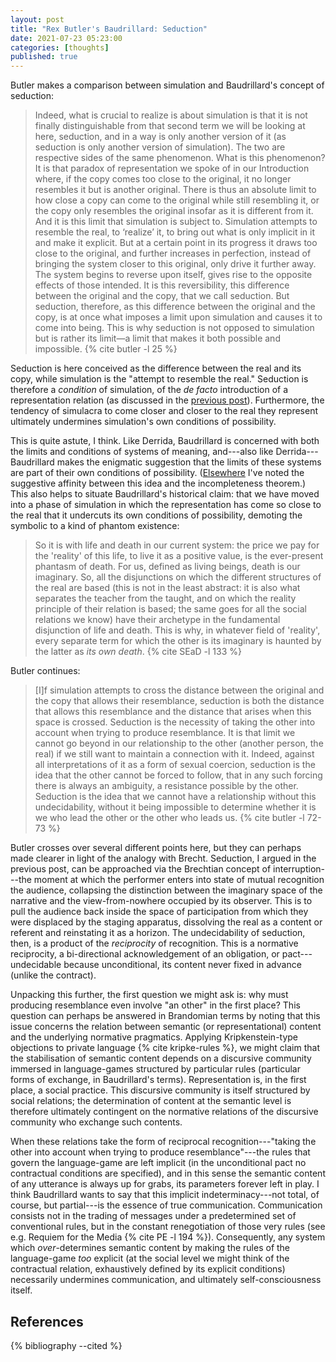 ```yaml
---
layout: post
title: "Rex Butler's Baudrillard: Seduction"
date: 2021-07-23 05:23:00
categories: [thoughts]
published: true
---
```


Butler makes a comparison between simulation and Baudrillard's concept of seduction:

> Indeed, what is crucial to realize is about simulation is that it is not finally distinguishable from that second term we will be looking at here, seduction, and in a way is only another version of it (as seduction is only another version of simulation). The two are respective sides of the same phenomenon. What is this phenomenon? It is that paradox of representation we spoke of in our Introduction where, if the copy comes too close to the original, it no longer resembles it but is another original. There is thus an absolute limit to how close a copy can come to the original while still resembling it, or the copy only resembles the original insofar as it is different from it. And it is this limit that simulation is subject to. Simulation attempts to resemble the real, to ‘realize’ it, to bring out what is only implicit in it and make it explicit. But at a certain point in its progress it draws too close to the original, and further increases in perfection, instead of bringing the system closer to this original, only drive it further away. The system begins to reverse upon itself, gives rise to the opposite effects of those intended. It is this reversibility, this difference between the original and the copy, that we call seduction. But seduction, therefore, as this difference between the original and the copy, is at once what imposes a limit upon simulation and causes it to come into being. This is why seduction is not opposed to simulation but is rather its limit—a limit that makes it both possible and impossible. {% cite butler -l 25 %}

<!--more-->

Seduction is here conceived as the difference between the real and its copy, while simulation is the "attempt to resemble the real." Seduction is therefore a _condition_ of simulation, of the _de facto_ introduction of a representation relation (as discussed in the [previous post]({{site.baseurl}}/2021/07/22/butler-simulation.html)). Furthermore, the tendency of simulacra to come closer and closer to the real they represent ultimately undermines simulation's own conditions of possibility.

This is quite astute, I think. Like Derrida, Baudrillard is concerned with both the limits and conditions of systems of meaning, and---also like Derrida---Baudrillard makes the enigmatic suggestion that the limits of these systems are part of their own conditions of possibility. ([Elsewhere]({{site.baseurl}}/2021/04/13/completeness.html) I've noted the suggestive affinity between this idea and the incompleteness theorem.) This also helps to situate Baudrillard's historical claim: that we have moved into a phase of simulation in which the representation has come so close to the real that it undercuts its own conditions of possibility, demoting the symbolic to a kind of phantom existence:

> So it is with life and death in our current system: the price we pay for the 'reality' of this life, to live it as a positive value, is the ever-present phantasm of death. For us, defined as living beings, death is our imaginary. So, all the disjunctions on which the different structures of the real are based (this is not in the least abstract: it is also what separates the teacher from the taught, and on which the reality principle of their relation is based; the same goes for all the social relations we know) have their archetype in the fundamental disjunction of life and death. This is why, in whatever field of 'reality', every separate term for which the other is its imaginary is haunted by the latter as _its own death_. {% cite SEaD -l 133 %}

Butler continues:

> [I]f simulation attempts to cross the distance between the original and the copy that allows their resemblance, seduction is both the distance that allows this resemblance and the distance that arises when this space is crossed. Seduction is the necessity of taking the other into account when trying to produce resemblance. It is that limit we cannot go beyond in our relationship to the other (another person, the real) if we still want to maintain a connection with it. Indeed, against all interpretations of it as a form of sexual coercion, seduction is the idea that the other cannot be forced to follow, that in any such forcing there is always an ambiguity, a resistance possible by the other. Seduction is the idea that we cannot have a relationship without this undecidability, without it being impossible to determine whether it is we who lead the other or the other who leads us. {% cite butler -l 72-73 %}

Butler crosses over several different points here, but they can perhaps made clearer in light of the analogy with Brecht. Seduction, I argued in the previous post, can be approached via the Brechtian concept of interruption---the moment at which the performer enters into state of mutual recognition the audience, collapsing the distinction between the imaginary space of the narrative and the view-from-nowhere occupied by its observer. This is to pull the audience back inside the space of participation from which they were displaced by the staging apparatus, dissolving the real as a content or referent and reinstating it as a horizon. The undecidability of seduction, then, is a product of the _reciprocity_ of recognition. This is a normative reciprocity, a bi-directional acknowledgement of an obligation, or pact---undecidable because unconditional, its content never fixed in advance (unlike the contract).

Unpacking this further, the first question we might ask is: why must producing resemblance even involve "an other" in the first place? This question can perhaps be answered in Brandomian terms by noting that this issue concerns the relation between semantic (or representational) content and the underlying normative pragmatics. Applying Kripkenstein-type objections to private language {% cite kripke-rules %}, we might claim that the stabilisation of semantic content depends on a discursive community immersed in language-games structured by particular rules (particular forms of exchange, in Baudrillard's terms). Representation is, in the first place, a social practice. This discursive community is itself structured by social relations; the determination of content at the semantic level is therefore ultimately contingent on the normative relations of the discursive community who exchange such contents.

When these relations take the form of reciprocal recognition---"taking the other into account when trying to produce resemblance"---the rules that govern the language-game are left implicit (in the unconditional pact no contractual conditions are specified), and in this sense the semantic content of any utterance is always up for grabs, its parameters forever left in play. I think Baudrillard wants to say that this implicit indeterminacy---not total, of course, but partial---is the essence of true communication. Communication consists not in the trading of messages under a predetermined set of conventional rules, but in the constant renegotiation of those very rules (see e.g. Requiem for the Media {% cite PE -l 194 %}). Consequently, any system which _over_-determines semantic content by making the rules of the language-game _too_ explicit (at the social level we might think of the contractual relation, exhaustively defined by its explicit conditions) necessarily undermines communication, and ultimately self-consciousness itself.

## References
{% bibliography --cited %}
